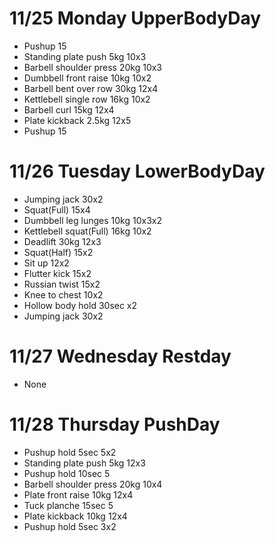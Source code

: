 # 11/25 Monday UpperBodyDay
* Pushup 15
* Standing plate push 5kg 10x3
* Barbell shoulder press 20kg 10x3
* Dumbbell front raise 10kg 10x2
* Barbell bent over row 30kg 12x4
* Kettlebell single row 16kg 10x2
* Barbell curl 15kg 12x4
* Plate kickback 2.5kg 12x5
* Pushup 15

# 11/26 Tuesday LowerBodyDay
* Jumping jack 30x2
* Squat(Full) 15x4
* Dumbbell leg lunges 10kg 10x3x2
* Kettlebell squat(Full) 16kg 10x2
* Deadlift 30kg 12x3
* Squat(Half) 15x2
* Sit up 12x2
* Flutter kick 15x2
* Russian twist 15x2
* Knee to chest 10x2
* Hollow body hold 30sec x2
* Jumping jack 30x2

# 11/27 Wednesday Restday
* None

# 11/28 Thursday PushDay
* Pushup hold 5sec 5x2
* Standing plate push 5kg 12x3
* Pushup hold 10sec 5
* Barbell shoulder press 20kg 10x4
* Plate front raise 10kg 12x4
* Tuck planche 15sec 5
* Plate kickback 10kg 12x4
* Pushup hold 5sec 3x2
